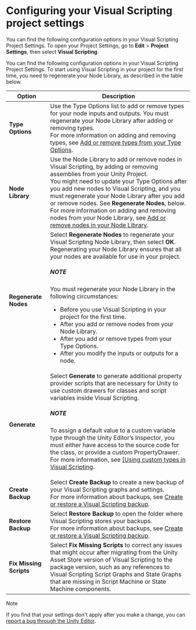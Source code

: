 # Configuring your Visual Scripting project settings

You can find the following configuration options in your Visual Scripting Project Settings. To open your Project Settings, go to **Edit** &gt; **Project Settings**, then select **Visual Scripting**. 

You can find the following configuration options in your Visual Scripting Project Settings. To start using Visual Scripting in your project for the first time, you need to regenerate your Node Library, as described in the table below. 

<table>
<thead>
<tr>
<th><strong>Option</strong></th>
<th>Description</th>
</tr>
</thead>
<tbody>
<tr>
<td><strong>Type Options</strong></td>
<td>Use the Type Options list to add or remove types for your node inputs and outputs. You must regenerate your Node Library after adding or removing types. <br/>For more information on adding and removing types, see <a href="vs-add-remove-type-options.md">Add or remove types from your Type Options</a>.</td>
</tr>
<tr>
<td><strong>Node Library</strong></td>
<td>Use the Node Library to add or remove nodes in Visual Scripting, by adding or removing assemblies from your Unity Project. <br/>You might need to update your Type Options after you add new nodes to Visual Scripting, and you must regenerate your Node Library after you add or remove nodes. See <strong>Regenerate Nodes</strong>, below. <br/>For more information on adding and removing nodes from your Node Library, see <a href="vs-add-remove-node-library.md">Add or remove nodes in your Node Library</a>.</td>
</tr>
<tr>
<td><strong>Regenerate Nodes</strong></td>
<td>Select <strong>Regenerate Nodes</strong> to regenerate your Visual Scripting Node Library, then select <strong>OK</strong>. Regenerating your Node Library ensures that all your nodes are available for use in your project. <br/><div class="NOTE"><h5>NOTE</h5><p>You must regenerate your Node Library in the following circumstances: 
<ul>
<li>Before you use Visual Scripting in your project for the first time.</li>
<li>After you add or remove nodes from your Node Library.</li>
<li>After you add or remove types from your Type Options.</li>
<li>After you modify the inputs or outputs for a node.</li>
</ul></p></div></td>
</tr>
<tr>
<td><strong>Generate</strong></td>
<td>Select <strong>Generate</strong> to generate additional property provider scripts that are necessary for Unity to use custom drawers for classes and script variables inside Visual Scripting. <br/><div class="NOTE"><h5>NOTE</h5><p>To assign a default value to a custom variable type through the Unity Editor’s Inspector, you must either have access to the source code for the class, or provide a custom PropertyDrawer. For more information, see <a href="vs-custom-types.md">[Using custom types in Visual Scripting</a>.</p></div></td>
</tr>
<tr>
<td><strong>Create Backup</strong></td>
<td>Select <strong>Create Backup</strong> to create a new backup of your Visual Scripting graphs and settings. <br/> For more information about backups, see <a href="vs-create-restore-backups.md">Create or restore a Visual Scripting backup</a>.</td>
</tr>
<tr>
<td><strong>Restore Backup</strong></td>
<td>Select <strong>Restore Backup</strong> to open the folder where Visual Scripting stores your backups. <br/>For more information about backups, see <a href="vs-create-restore-backups.md">Create or restore a Visual Scripting backup</a>.</td>
</tr>
<tr>
<td><strong>Fix Missing Scripts</strong></td>
<td>Select <strong>Fix Missing Scripts</strong> to correct any issues that might occur after migrating from the Unity Asset Store version of Visual Scripting to the package version, such as any references to Visual Scripting Script Graphs and State Graphs that are missing in Script Machine or State Machine components.</td>
</tr>
</tbody>
</table>

>[!NOTE] 
> If you find that your settings don't apply after you make a change, you can [report a bug through the Unity Editor](https://unity3d.com/unity/qa/bug-reporting).

